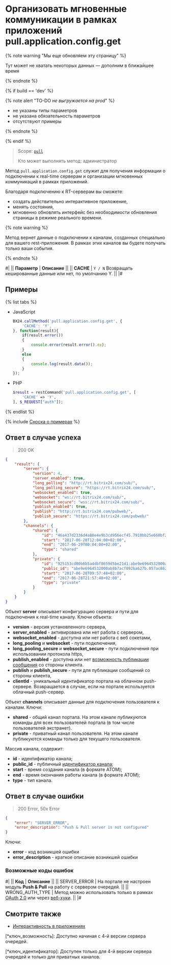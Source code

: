 # Организовать мгновенные коммуникации в рамках приложений pull.application.config.get

{% note warning "Мы еще обновляем эту страницу" %}

Тут может не хватать некоторых данных — дополним в ближайшее время

{% endnote %}

{% if build == 'dev' %}

{% note alert "TO-DO _не выгружается на prod_" %}

- не указаны типы параметров
- не указана обязательность параметров
- отсутствуют примеры

{% endnote %}

{% endif %}

> Scope: [`pull`](../../../api-reference/scopes/permissions.md)
>
> Кто может выполнять метод: администратор

Метод `pull.application.config.get` служит для получения информации о подключении к real-time серверам и организации мгновенных коммуникаций в рамках приложений.

Благодаря подключению к RT-серверам вы сможете:
- создать действительно интерактивное приложение,
- менять состояния,
- мгновенно обновлять интерфейс без необходимости обновления страницы в режиме реального времени.

{% note warning %}

Метод вернет данные о подключении к каналам, созданных специально для вашего rest-приложения. В рамках этих каналов вы будете получать только ваши события.

{% endnote %}

#|
|| **Параметр** | **Описание** ||
|| **CACHE** | `Y / N` Возвращать кешированные данные или нет, по умолчанию Y. ||
|#

## Примеры

{% list tabs %}

- JavaScript

    ```js
    BX24.callMethod('pull.application.config.get', {
        'CACHE': 'Y',
    }, function(result){
        if(result.error())
        {
            console.error(result.error().ex);
        }
        else
        {
            console.log(result.data());
        }
    });
    ```

- PHP
  
    ```php
    $result = restCommand('pull.application.config.get', [
        'CACHE' => 'Y',
    ], $_REQUEST["auth"]);
    ```

{% endlist %}

{% include [Сноска о примерах](../../../_includes/examples.md) %}

## Ответ в случае успеха

> 200 OK

```json
{
    "result": {
        "server": {
            "version": 4,
            "server_enabled": true,
            "long_polling": "http://rt.bitrix24.com/sub/",
            "long_polling_secure": "https://rt.bitrix24.com/sub/",
            "websocket_enabled": true,
            "websocket": "ws://rt.bitrix24.com/sub/",
            "websocket_secure": "wss://rt.bitrix24.com/sub/",
            "publish_enabled": true,
            "publish": "http://rt.bitrix24.com/pubweb/",
            "publish_secure": "https://rt.bitrix24.com/pubweb/"
        },
        "channels": {
            "shared": {
                "id": "46a437d2336d4a88e4e9b3cd956ecf45.7910bb25e660bf211fdec15e33c5e25e4c3b644a",
                "start": "2017-06-28T12:04:00+02:00",
                "end": "2017-06-29T00:04:00+02:00",
                "type": "shared"
            },
            "private": {
                "id": "925153cd80b6b5a4dbf8659d5be21d1:abe9e6964532000ab8b7acf092ba627b.605ea91793ad24be3f9745d662713b23a5803a94",
                "public_id": "abe9e6964532000ab8b7acf092ba627b.057ac8625ae4ac0da4ed093a19950f9dab7e29d0",
                "start": "2017-06-28T09:57:48+02:00",
                "end": "2017-06-28T21:57:48+02:00",
                "type": "private"
            }
        }
    }
}
```

Объект **server** описывает конфигурацию сервера и пути для подключения к real-time каналу. Ключи объекта:

- **version** - версия установленного сервера,
- **server_enabled** - активирована или нет работа с сервером,
- **websocket_enabled** - доступна или нет работа с веб сокетами,
- **long_pooling** и **websocket** - пути подключения,
- **long_pooling_secure** и **websocket_secure** - пути подключения при использовании протокола https,
- **publish_enabled** - доступна или нет [возможность публикации сообщения](*ключ_возможность) со стороны клиента. 
- **publish** и **publish_secure** - пути для публикации сообщений со стороны клиента,
- **clientId** - уникальный идентификатор портала на облачном push-сервере. Возвращается в случае, если на портале используется облачный push-сервер.

Объект **channels** описывает данные для подключения пользователя к каналам. Ключи:

- **shared** - общий канал портала. На этом канале публикуются команды для всех пользователей портала (в том числе пользователей экстранет).
- **private** - приватный канал пользователя. На этом канале публикуются команды только для текущего пользователя.

Массив канала, содержит:

- **id** - идентификатор канала;
- **public_id** - публичный [идентификатор канала](*ключ_идентификатор);
- **start** - время создания канала (в формате ATOM);
- **end** - время окончания работы канала (в формате ATOM);
- **type** - тип канала.
  
## Ответ в случае ошибки

> 200 Error, 50x Error

```json
{
    "error": "SERVER_ERROR",
    "error_description": "Push & Pull server is not configured"
}
```

Ключи:

- **error** - код возникшей ошибки
- **error_description** - краткое описание возникшей ошибки
  
### Возможные коды ошибок

#|
|| **Код** | **Описание** ||
|| SERVER_ERROR | На портале не настроен модуль **Push & Pull** на работу с сервером очередей. ||
|| WRONG_AUTH_TYPE | Метод можно использовать только в рамках [OAuth 2.0](../../oauth/index.md) или через [веб-хуки](../../../local-integrations/local-webhooks.md). ||
|#

## Смотрите также

- [Интерактивность в приложениях](../../interactivity/index.md)

[*ключ_возможность]: Доступно начиная с 4-й версии сервера очередей.

[*ключ_идентификатор]: Доступен только для 4-й версии сервера очередей и только для приватных каналов.
